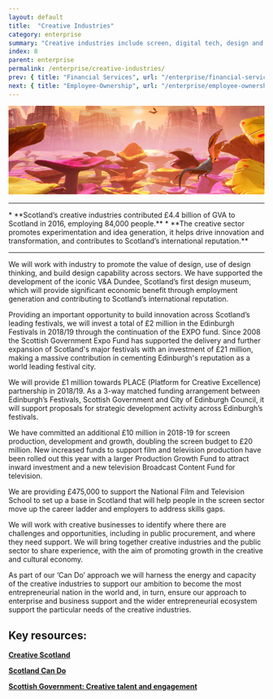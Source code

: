```yaml
---
layout: default
title:  "Creative Industries"
category: enterprise
summary: "Creative industries include screen, digital tech, design and computer games – some of the most dynamic and vibrant sectors of our modern economy."
index: 8
parent: enterprise
permalink: /enterprise/creative-industries/
prev: { title: "Financial Services", url: "/enterprise/financial-services/" }
next: { title: "Employee-Ownership", url: "/enterprise/employee-ownership/" }
---
```


![A video game scene of a colourful landscape](/assets/images/pageimages/enterprise7.jpg)
<br>
<hr>
* **Scotland’s creative industries contributed £4.4 billion of GVA to Scotland in 2016, employing 84,000 people.**
* **The creative sector promotes experimentation and idea generation, it helps drive innovation and transformation, and contributes to Scotland’s international reputation.**

<hr>

We will work with industry to promote the value of design,  use of design thinking, and build design capability across sectors. We have supported the development of the iconic V&A Dundee, Scotland’s first design museum, which will provide significant economic benefit through employment generation and contributing to Scotland’s international reputation. 

Providing an important opportunity to build innovation across Scotland’s leading festivals, we will invest a total of £2 million in the Edinburgh Festivals in 2018/19 through the continuation of the EXPO fund. Since 2008 the Scottish Government Expo Fund has supported the delivery and further expansion of Scotland's major festivals‎ with an investment of £21 million, making a massive contribution in cementing Edinburgh's reputation as a world leading festival city.

We will provide £1 million towards PLACE (Platform for Creative Excellence) partnership in 2018/19. As a 3-way matched funding arrangement between Edinburgh’s Festivals, Scottish Government and City of Edinburgh Council, it will support proposals for strategic development activity across Edinburgh’s festivals.

We have committed an additional £10 million in 2018-19 for screen production, development and growth, doubling the screen budget to £20 million. New increased funds to support film and television production have been rolled out this year with a larger Production Growth Fund to attract inward investment and a new television Broadcast Content Fund for television. 
 
We are providing £475,000 to support the National Film and Television School to set up a base in Scotland that will help people in the screen sector move up the career ladder and employers to address skills gaps.

We will work with creative businesses to identify where there are challenges and opportunities, including in public procurement,  and where they need support. We will  bring together creative industries and the public sector to share experience, with the aim of promoting growth in the creative and cultural economy.

As part of our ‘Can Do’ approach we will harness the energy and capacity of the creative industries to support our ambition to become the most entrepreneurial nation in the world and, in turn, ensure our approach to enterprise and business support and the wider entrepreneurial ecosystem support the particular needs of the creative industries.

    
## Key resources: 

**[Creative Scotland](https://www.creativescotland.com/)**

**[Scotland Can Do](http://www.cando.scot/)**

**[Scottish Government: Creative talent and engagement](https://beta.gov.scot/policies/arts-culture-heritage/creative-talent-and-engagement/)**

